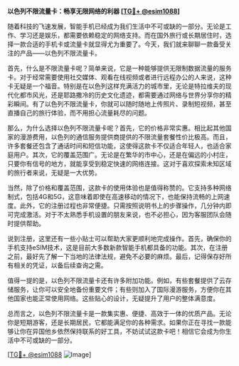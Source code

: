 **以色列不限流量卡：畅享无限网络的利器 [[TG💪+ @esim1088](https://t.me/s/esim1088)]**

随着科技的飞速发展，智能手机已经成为我们生活中不可或缺的一部分。无论是工作、学习还是娱乐，都需要依赖稳定的网络支持。而在国外旅行或长期居住时，选择一款合适的手机卡或流量卡就显得尤为重要了。今天，我们就来聊聊一款备受关注的产品——以色列不限流量卡。

首先，什么是不限流量卡呢？简单来说，它是一种能够提供无限制数据流量的服务卡。对于经常需要使用社交媒体、观看在线视频或者进行远程办公的人来说，这种卡无疑是一个福音。特别是在以色列这样充满活力的城市里，无论是特拉维夫的现代化都市风光，还是耶路撒冷的历史文化遗迹，都需要通过网络与世界分享你的精彩瞬间。有了以色列不限流量卡，你就可以随时随地上传照片、录制短视频，甚至直播自己的旅行体验，而不用担心流量耗尽的问题。

那么，为什么选择以色列不限流量卡呢？首先，它的价格非常实惠。相比起其他国家的漫游费用，以色列的通信服务提供商提供的不限流量套餐性价比极高。而且，许多套餐还包含了通话时间和短信功能，这使得这款卡不仅适合年轻人，也适合家庭用户。其次，它的覆盖范围广。无论是在繁华的市中心，还是在偏远的小村庄，只要你有信号的地方，就能享受到稳定快速的网络连接。这对于喜欢探索未知区域的旅行者来说，无疑是一大优势。

当然，除了价格和覆盖范围，这款卡的使用体验也是值得称赞的。它支持多种网络制式，包括4G和5G，这意味着即使在高速移动的情况下，也能保持流畅的上网速度。此外，它的注册过程也非常便捷。只需按照说明书上的步骤操作，几分钟内即可完成激活。对于不太熟悉手机设置的朋友来说，也不必担心，因为客服团队会随时提供帮助。

说到注册，这里还有一些小贴士可以帮助大家更顺利地完成操作。首先，确保你的手机支持eSIM技术，这是目前大多数新款智能手机都具备的功能。其次，在注册之前，最好先了解一下当地的法律法规，避免不必要的麻烦。最后，记得保存好所有相关的凭证，以备后续查询之需。

值得一提的是，以色列不限流量卡还有许多附加功能。例如，有些套餐提供了云存储服务，让你可以安全地备份重要文件；有些则加入了国际漫游服务，方便你在其他国家也能正常使用网络。这些贴心的设计，无疑提升了用户的整体满意度。

总而言之，以色列不限流量卡是一款集实惠、便捷、高效于一体的优质产品。无论你是短期游客，还是长期居民，它都能满足你的各种需求。如果你正在寻找一款能够让你在异国他乡依然保持联系的好工具，不妨试试这款卡吧！相信它会成为你生活中不可或缺的一部分。

[[TG💪+ @esim1088](https://t.me/s/esim1088) ![Image](https://i.postimg.cc/4NQfJmqS/Snipaste-2025-05-13-00-14-12.png)]